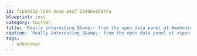 ```yaml
---
id: f1bb0632-7284-4ce8-b62f-52006e65947a
blueprint: text
category: twitter
title: 'Really interesting Q&amp;~ from the open data panel at #webnotwar'
caption: 'Really interesting Q&amp;~ from the open data panel at <span class="hashtag hashtag_local">#<a href="http://tweettemp.darylchymko.ca/?tag=webnotwar">webnotwar</a>'
tags:
  - webnotwar
---
```

